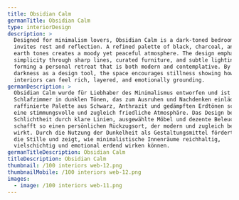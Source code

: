 ```yaml
---
title: Obsidian Calm
germanTitle: Obsidian Calm
type: interiorDesign
description: >
  Designed for minimalism lovers, Obsidian Calm is a dark-toned bedroom that
  invites rest and reflection. A refined palette of black, charcoal, and muted
  earth tones creates a moody yet peaceful atmosphere. The design emphasizes
  simplicity through sharp lines, curated furniture, and subtle lighting,
  forming a personal retreat that is both modern and contemplative. By embracing
  darkness as a design tool, the space encourages stillness showing how minimal
  interiors can feel rich, layered, and emotionally grounding.
germanDescription: >
  Obsidian Calm wurde für Liebhaber des Minimalismus entworfen und ist ein
  Schlafzimmer in dunklen Tönen, das zum Ausruhen und Nachdenken einlädt. Eine
  raffinierte Palette aus Schwarz, Anthrazit und gedämpften Erdtönen schafft
  eine stimmungsvolle und zugleich friedliche Atmosphäre. Das Design betont
  Schlichtheit durch klare Linien, ausgewählte Möbel und dezente Beleuchtung und
  schafft so einen persönlichen Rückzugsort, der modern und zugleich besinnlich
  wirkt. Durch die Nutzung der Dunkelheit als Gestaltungsmittel fördert der Raum
  die Stille und zeigt, wie minimalistische Innenräume reichhaltig,
  vielschichtig und emotional erdend wirken können.
germanTitleDescription: Obsidian Calm
titleDescription: Obsidian Calm
thumbnail: /100 interiors web-12.png
thumbnailMobile: /100 interiors web-12.png
images:
  - image: /100 interiors web-11.png
---
```


